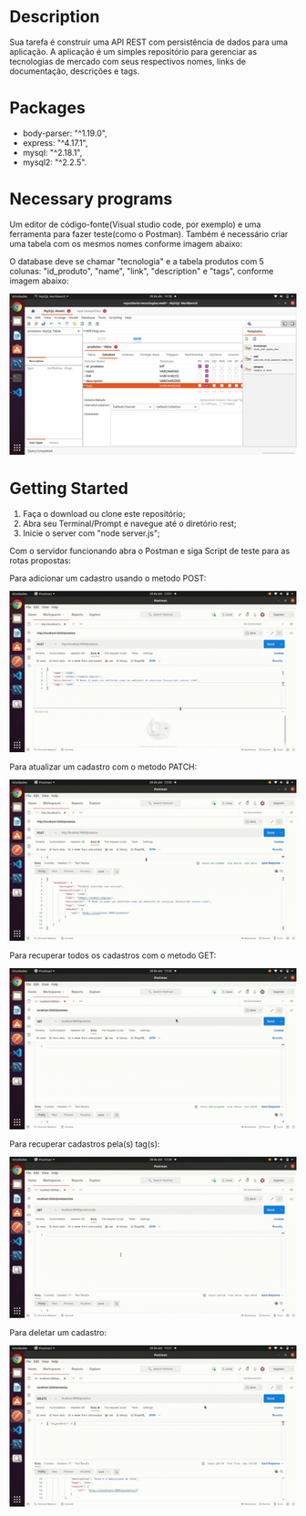 # Description

Sua tarefa é construir uma API REST com persistência de dados para uma aplicação. A aplicação é um simples repositório para gerenciar as tecnologias de mercado 
com seus respectivos nomes, links de documentação, descrições e tags.

# Packages

* body-parser: "^1.19.0",
* express: "^4.17.1",
* mysql: "^2.18.1",
* mysql2: "^2.2.5".

# Necessary programs

Um editor de código-fonte(Visual studio code, por exemplo) e uma ferramenta para fazer teste(como o Postman).
Também é necessário criar uma tabela com os mesmos nomes conforme imagem abaixo:

O database deve se chamar "tecnologia" e a tabela produtos com 5 colunas: "id_produto", "name", "link", "description" e "tags", conforme imagem abaixo:

 ![tecnologia](https://github.com/Lukaslk/api-rest/blob/main/tabela_tecnologias.png) 

# Getting Started

1. Faça o download ou clone este repositório;
2. Abra seu Terminal/Prompt e navegue até o diretório rest;
3. Inicie o server com "node server.js";

Com o servidor funcionando abra o Postman e siga Script de teste para as rotas propostas:

Para adicionar um cadastro usando o metodo POST:

 ![post](https://github.com/Lukaslk/api-rest/blob/main/metodo_POST.gif)
 
 Para atualizar um cadastro com o metodo PATCH:
 
 ![patch](https://github.com/Lukaslk/api-rest/blob/main/metodo_PATCH.gif)
  
 Para recuperar todos os cadastros com o metodo GET:
 
  ![get](https://github.com/Lukaslk/api-rest/blob/main/metodo_GET_all.gif)
  
 Para recuperar cadastros pela(s) tag(s):
 
 ![getTag](https://github.com/Lukaslk/api-rest/blob/main/metodo_GET_tags.gif)
 
Para deletar um cadastro:

 ![delete](https://github.com/Lukaslk/api-rest/blob/main/metodo_DELETE.gif)
